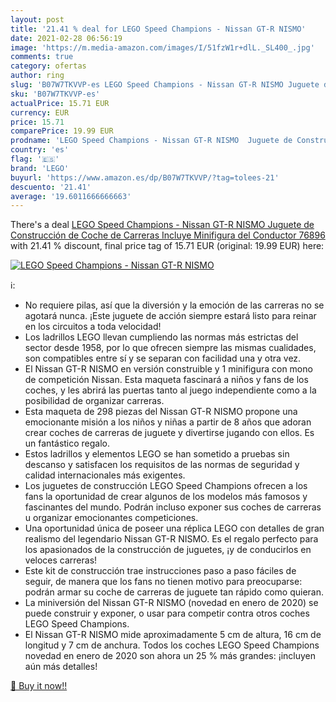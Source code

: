 ```yaml
---
layout: post
title: '21.41 % deal for LEGO Speed Champions - Nissan GT-R NISMO'
date: 2021-02-28 06:56:19
image: 'https://m.media-amazon.com/images/I/51fzW1r+dlL._SL400_.jpg'
comments: true
category: ofertas
author: ring
slug: 'B07W7TKVVP-es LEGO Speed Champions - Nissan GT-R NISMO Juguete de...'
sku: 'B07W7TKVVP-es'
actualPrice: 15.71 EUR
currency: EUR
price: 15.71
comparePrice: 19.99 EUR
prodname: 'LEGO Speed Champions - Nissan GT-R NISMO  Juguete de Construcción de Coche de Carreras  Incluye Minifigura del Conductor  76896 '
country: 'es'
flag: '🇪🇸'
brand: 'LEGO'
buyurl: 'https://www.amazon.es/dp/B07W7TKVVP/?tag=tolees-21'
descuento: '21.41'
average: '19.6011666666663'
---
```


There's a deal [LEGO Speed Champions - Nissan GT-R NISMO  Juguete de Construcción de Coche de Carreras  Incluye Minifigura del Conductor  76896 ](https://www.amazon.es/dp/B07W7TKVVP/?tag=tolees-21)  with  21.41 % discount, final price tag of  15.71 EUR (original: 19.99 EUR) here:

[![LEGO Speed Champions - Nissan GT-R NISMO](https://m.media-amazon.com/images/I/51fzW1r+dlL._SL400_.jpg)](https://www.amazon.es/dp/B07W7TKVVP/?tag=tolees-21)

ℹ️:

- No requiere pilas, así que la diversión y la emoción de las carreras no se agotará nunca. ¡Este juguete de acción siempre estará listo para reinar en los circuitos a toda velocidad!
- Los ladrillos LEGO llevan cumpliendo las normas más estrictas del sector desde 1958, por lo que ofrecen siempre las mismas cualidades, son compatibles entre sí y se separan con facilidad una y otra vez.
- El Nissan GT-R NISMO en versión construible y 1 minifigura con mono de competición Nissan. Esta maqueta fascinará a niños y fans de los coches, y les abrirá las puertas tanto al juego independiente como a la posibilidad de organizar carreras.
- Esta maqueta de 298 piezas del Nissan GT-R NISMO propone una emocionante misión a los niños y niñas a partir de 8 años que adoran crear coches de carreras de juguete y divertirse jugando con ellos. Es un fantástico regalo.
- Estos ladrillos y elementos LEGO se han sometido a pruebas sin descanso y satisfacen los requisitos de las normas de seguridad y calidad internacionales más exigentes.
- Los juguetes de construcción LEGO Speed Champions ofrecen a los fans la oportunidad de crear algunos de los modelos más famosos y fascinantes del mundo. Podrán incluso exponer sus coches de carreras u organizar emocionantes competiciones.
- Una oportunidad única de poseer una réplica LEGO con detalles de gran realismo del legendario Nissan GT-R NISMO. Es el regalo perfecto para los apasionados de la construcción de juguetes, ¡y de conducirlos en veloces carreras!
- Este kit de construcción trae instrucciones paso a paso fáciles de seguir, de manera que los fans no tienen motivo para preocuparse: podrán armar su coche de carreras de juguete tan rápido como quieran.
- La miniversión del Nissan GT-R NISMO (novedad en enero de 2020) se puede construir y exponer, o usar para competir contra otros coches LEGO Speed Champions.
- El Nissan GT-R NISMO mide aproximadamente 5 cm de altura, 16 cm de longitud y 7 cm de anchura. Todos los coches LEGO Speed Champions novedad en enero de 2020 son ahora un 25 % más grandes: ¡incluyen aún más detalles!

[🛒 Buy it now!!](https://www.amazon.es/dp/B07W7TKVVP/?tag=tolees-21)
